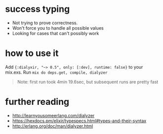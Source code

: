 # success typing

* Not trying to prove correctness.
* Won't force you to handle all possible values
* Looking for cases that can't possibly work

# how to use it

Add `{:dialyxir, "~> 0.5", only: [:dev], runtime: false}` to your mix.exs.
Run `mix do deps.get, compile, dialyzer`

> Note: first run took 4min 19.6sec, but subsequent runs are pretty fast

# further reading

* http://learnyousomeerlang.com/dialyzer
* https://hexdocs.pm/elixir/typespecs.html#types-and-their-syntax
* http://erlang.org/doc/man/dialyzer.html
